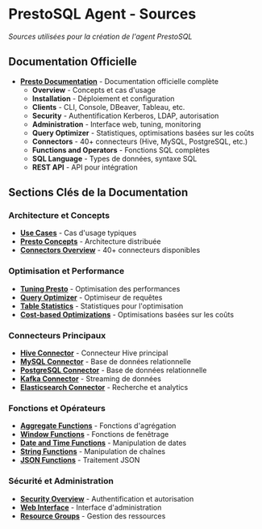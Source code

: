 # PrestoSQL Agent - Sources

*Sources utilisées pour la création de l'agent PrestoSQL*

## Documentation Officielle

- **[Presto Documentation](https://prestodb.io/docs/current/)** - Documentation officielle complète
  - **Overview** - Concepts et cas d'usage
  - **Installation** - Déploiement et configuration
  - **Clients** - CLI, Console, DBeaver, Tableau, etc.
  - **Security** - Authentification Kerberos, LDAP, autorisation
  - **Administration** - Interface web, tuning, monitoring
  - **Query Optimizer** - Statistiques, optimisations basées sur les coûts
  - **Connectors** - 40+ connecteurs (Hive, MySQL, PostgreSQL, etc.)
  - **Functions and Operators** - Fonctions SQL complètes
  - **SQL Language** - Types de données, syntaxe SQL
  - **REST API** - API pour intégration

## Sections Clés de la Documentation

### Architecture et Concepts

- **[Use Cases](https://prestodb.io/docs/current/overview/use-cases.html)** - Cas d'usage typiques
- **[Presto Concepts](https://prestodb.io/docs/current/overview/concepts.html)** - Architecture distribuée
- **[Connectors Overview](https://prestodb.io/docs/current/connector/)** - 40+ connecteurs disponibles

### Optimisation et Performance

- **[Tuning Presto](https://prestodb.io/docs/current/admin/tuning.html)** - Optimisation des performances
- **[Query Optimizer](https://prestodb.io/docs/current/optimizer/)** - Optimiseur de requêtes
- **[Table Statistics](https://prestodb.io/docs/current/optimizer/statistics.html)** - Statistiques pour l'optimisation
- **[Cost-based Optimizations](https://prestodb.io/docs/current/optimizer/cost-based-optimizations.html)** - Optimisations basées sur les coûts

### Connecteurs Principaux

- **[Hive Connector](https://prestodb.io/docs/current/connector/hive.html)** - Connecteur Hive principal
- **[MySQL Connector](https://prestodb.io/docs/current/connector/mysql.html)** - Base de données relationnelle
- **[PostgreSQL Connector](https://prestodb.io/docs/current/connector/postgresql.html)** - Base de données relationnelle
- **[Kafka Connector](https://prestodb.io/docs/current/connector/kafka.html)** - Streaming de données
- **[Elasticsearch Connector](https://prestodb.io/docs/current/connector/elasticsearch.html)** - Recherche et analytics

### Fonctions et Opérateurs

- **[Aggregate Functions](https://prestodb.io/docs/current/functions/aggregate.html)** - Fonctions d'agrégation
- **[Window Functions](https://prestodb.io/docs/current/functions/window.html)** - Fonctions de fenêtrage
- **[Date and Time Functions](https://prestodb.io/docs/current/functions/datetime.html)** - Manipulation de dates
- **[String Functions](https://prestodb.io/docs/current/functions/string.html)** - Manipulation de chaînes
- **[JSON Functions](https://prestodb.io/docs/current/functions/json.html)** - Traitement JSON

### Sécurité et Administration

- **[Security Overview](https://prestodb.io/docs/current/security/)** - Authentification et autorisation
- **[Web Interface](https://prestodb.io/docs/current/admin/web-interface.html)** - Interface d'administration
- **[Resource Groups](https://prestodb.io/docs/current/admin/resource-groups.html)** - Gestion des ressources
